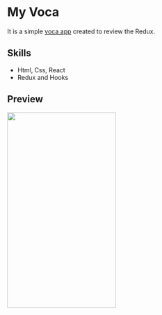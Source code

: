 # My Voca

It is a simple [voca app](https://jungjiwoo1028.github.io/Voca/) created to review the Redux.

## Skills
- Html, Css, React
- Redux and Hooks

## Preview
<img src="https://user-images.githubusercontent.com/75884943/145826233-7aba9e37-16ce-410f-95af-5f23eb00584c.gif" width="250" height="450"/>

